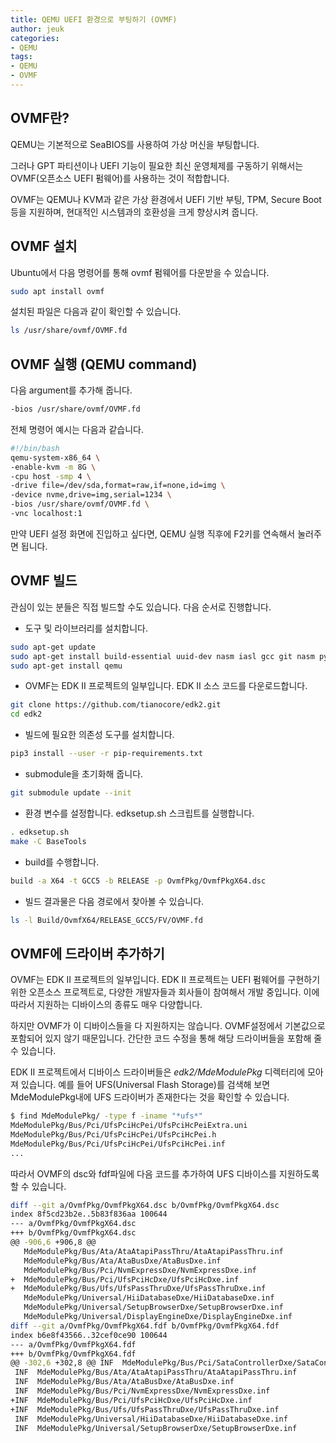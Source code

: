 ```yaml
---
title: QEMU UEFI 환경으로 부팅하기 (OVMF)
author: jeuk
categories:
- QEMU
tags:
- QEMU
- OVMF
---
```

## OVMF란?
QEMU는 기본적으로 SeaBIOS를 사용하여 가상 머신을 부팅합니다. 

그러나 GPT 파티션이나 UEFI 기능이 필요한 최신 운영체제를 구동하기 위해서는 OVMF(오픈소스 UEFI 펌웨어)를 사용하는 것이 적합합니다. 

OVMF는 QEMU나 KVM과 같은 가상 환경에서 UEFI 기반 부팅, TPM, Secure Boot 등을 지원하며, 현대적인 시스템과의 호환성을 크게 향상시켜 줍니다.

## OVMF 설치
Ubuntu에서 다음 명령어를 통해 ovmf 펌웨어를 다운받을 수 있습니다.
```bash
sudo apt install ovmf
```

설치된 파일은 다음과 같이 확인할 수 있습니다.
```bash
ls /usr/share/ovmf/OVMF.fd
```

## OVMF 실행 (QEMU command)
다음 argument를 추가해 줍니다.
```bash
-bios /usr/share/ovmf/OVMF.fd
```

전체 명령어 예시는 다음과 같습니다.
```bash
#!/bin/bash
qemu-system-x86_64 \
-enable-kvm -m 8G \
-cpu host -smp 4 \
-drive file=/dev/sda,format=raw,if=none,id=img \
-device nvme,drive=img,serial=1234 \
-bios /usr/share/ovmf/OVMF.fd \
-vnc localhost:1
```

만약 UEFI 설정 화면에 진입하고 싶다면, QEMU 실행 직후에 F2키를 연속해서 눌러주면 됩니다.

## OVMF 빌드
관심이 있는 분들은 직접 빌드할 수도 있습니다. 다음 순서로 진행합니다.

- 도구 및 라이브러리를 설치합니다. 
```bash
sudo apt-get update
sudo apt-get install build-essential uuid-dev nasm iasl gcc git nasm python3-distutils python3-pip
sudo apt-get install qemu
```

- OVMF는 EDK II 프로젝트의 일부입니다. EDK II 소스 코드를 다운로드합니다.
```bash
git clone https://github.com/tianocore/edk2.git
cd edk2
```
- 빌드에 필요한 의존성 도구를 설치합니다.
```bash
pip3 install --user -r pip-requirements.txt
```
- submodule을 초기화해 줍니다.
```bash
git submodule update --init
```
- 환경 변수를 설정합니다. edksetup.sh 스크립트를 실행합니다.
```bash
. edksetup.sh
make -C BaseTools
```
- build를 수행합니다.
```bash
build -a X64 -t GCC5 -b RELEASE -p OvmfPkg/OvmfPkgX64.dsc
```
- 빌드 결과물은 다음 경로에서 찾아볼 수 있습니다.
```bash
ls -l Build/OvmfX64/RELEASE_GCC5/FV/OVMF.fd
```

## OVMF에 드라이버 추가하기
OVMF는 EDK II 프로젝트의 일부입니다. EDK II 프로젝트는 UEFI 펌웨어를 구현하기 위한 오픈소스 프로젝트로, 다양한 개발자들과 회사들이 참여해서 개발 중입니다. 이에 따라서 지원하는 디바이스의 종류도 매우 다양합니다.

하지만 OVMF가 이 디바이스들을 다 지원하지는 않습니다. OVMF설정에서 기본값으로 포함되어 있지 않기 때문입니다. 간단한 코드 수정을 통해 해당 드라이버들을 포함해 줄 수 있습니다.

EDK II 프로젝트에서 디바이스 드라이버들은 *edk2/MdeModulePkg* 디렉터리에 모아져 있습니다. 예를 들어 UFS(Universal Flash Storage)를 검색해 보면 MdeModulePkg내에 UFS 드라이버가 존재한다는 것을 확인할 수 있습니다.
```bash
$ find MdeModulePkg/ -type f -iname "*ufs*"
MdeModulePkg/Bus/Pci/UfsPciHcPei/UfsPciHcPeiExtra.uni
MdeModulePkg/Bus/Pci/UfsPciHcPei/UfsPciHcPei.h
MdeModulePkg/Bus/Pci/UfsPciHcPei/UfsPciHcPei.inf
...
```

따라서 OVMF의 dsc와 fdf파일에 다음 코드를 추가하여 UFS 디바이스를 지원하도록 할 수 있습니다.
```bash
diff --git a/OvmfPkg/OvmfPkgX64.dsc b/OvmfPkg/OvmfPkgX64.dsc
index 8f5cd23b2e..5b83f836aa 100644
--- a/OvmfPkg/OvmfPkgX64.dsc
+++ b/OvmfPkg/OvmfPkgX64.dsc
@@ -906,6 +906,8 @@
   MdeModulePkg/Bus/Ata/AtaAtapiPassThru/AtaAtapiPassThru.inf
   MdeModulePkg/Bus/Ata/AtaBusDxe/AtaBusDxe.inf
   MdeModulePkg/Bus/Pci/NvmExpressDxe/NvmExpressDxe.inf
+  MdeModulePkg/Bus/Pci/UfsPciHcDxe/UfsPciHcDxe.inf
+  MdeModulePkg/Bus/Ufs/UfsPassThruDxe/UfsPassThruDxe.inf
   MdeModulePkg/Universal/HiiDatabaseDxe/HiiDatabaseDxe.inf
   MdeModulePkg/Universal/SetupBrowserDxe/SetupBrowserDxe.inf
   MdeModulePkg/Universal/DisplayEngineDxe/DisplayEngineDxe.inf
diff --git a/OvmfPkg/OvmfPkgX64.fdf b/OvmfPkg/OvmfPkgX64.fdf
index b6e8f43566..32cef0ce90 100644
--- a/OvmfPkg/OvmfPkgX64.fdf
+++ b/OvmfPkg/OvmfPkgX64.fdf
@@ -302,6 +302,8 @@ INF  MdeModulePkg/Bus/Pci/SataControllerDxe/SataControllerDxe.inf
 INF  MdeModulePkg/Bus/Ata/AtaAtapiPassThru/AtaAtapiPassThru.inf
 INF  MdeModulePkg/Bus/Ata/AtaBusDxe/AtaBusDxe.inf
 INF  MdeModulePkg/Bus/Pci/NvmExpressDxe/NvmExpressDxe.inf
+INF  MdeModulePkg/Bus/Pci/UfsPciHcDxe/UfsPciHcDxe.inf
+INF  MdeModulePkg/Bus/Ufs/UfsPassThruDxe/UfsPassThruDxe.inf
 INF  MdeModulePkg/Universal/HiiDatabaseDxe/HiiDatabaseDxe.inf
 INF  MdeModulePkg/Universal/SetupBrowserDxe/SetupBrowserDxe.inf
```



